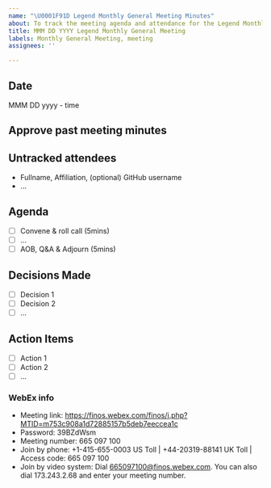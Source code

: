 ```yaml
---
name: "\U0001F91D Legend Monthly General Meeting Minutes"
about: To track the meeting agenda and attendance for the Legend Monthly General Meeting.
title: MMM DD YYYY Legend Monthly General Meeting
labels: Monthly General Meeting, meeting
assignees: ''

---
```


## Date
MMM DD yyyy - time

## Approve past meeting minutes

## Untracked attendees
- Fullname, Affiliation, (optional) GitHub username
- ...

## Agenda
- [ ] Convene & roll call (5mins)
- [ ] ...
- [ ] AOB, Q&A & Adjourn (5mins)

## Decisions Made
- [ ] Decision 1
- [ ] Decision 2
- [ ] ...

## Action Items
- [ ] Action 1
- [ ] Action 2
- [ ] ...

### WebEx info
- Meeting link: https://finos.webex.com/finos/j.php?MTID=m753c908a1d72885157b5deb7eeccea1c
- Password: 39BZdWsm
- Meeting number: 665 097 100
- Join by phone: +1-415-655-0003 US Toll | +44-20319-88141 UK Toll | Access code: 665 097 100
- Join by video system: Dial 665097100@finos.webex.com. You can also dial 173.243.2.68 and enter your meeting number.
